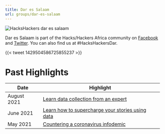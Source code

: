 ```yaml
---
title: Dar es Salaam
url: groups/dar-es-salaam
---
```


![HacksHackers dar es salaam](/content-images/group-images/dar%20es%20salaam.jpeg)

Dar es Salaam is part of the Hacks/Hackers Africa community on [Facebook](https://www.facebook.com/HacksHackersAfrica/) and [Twitter](https://twitter.com/hhafrica). You can also find us at #HacksHackersDar.

{{< tweet 1429504586725855237 >}}

# Past Highlights

| **Date**  | **Highlight** |  
|-----------|---------------|  
| August 2021 | [Learn data collection from an expert](https://www.facebook.com/events/529066951485037/?ref=newsfeed) |
| June 2021 | [Learn how to supercharge your stories using data](https://www.facebook.com/events/3082380501989847) |   
| May 2021 | [Countering a coronavirus infodemic](www.facebook.com/events/316537676688677/) |
